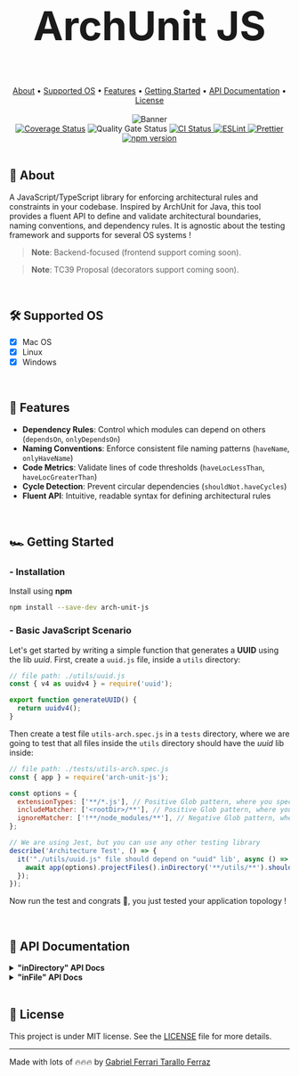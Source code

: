 <div align="center">
  <h1 style="font-size:4.5rem;"> ArchUnit JS</h1>
</div>

<br/>

<div align="center">
  <a href="#page_facing_up-about">About</a> •
  <a href="#hammer_and_wrench-supported-os">Supported OS</a> • 
  <a href="#ledger-features">Features</a> •
  <a href="#racing_car-getting-started">Getting Started</a> •
  <a href="#notebook-api-documentation">API Documentation</a> •
  <a href="#memo-license">License</a>
</div>

<br/>

<div align="center">
  <img src="https://github.com/gftf2011/clean-node-todolist/blob/main/.github/images/background.png" alt="Banner" style="max-width: 100%; height: auto;" />
</div>

<div align="center">
  <a href='https://coveralls.io/github/gftf2011/arch-unit-js?branch=dev'><img src='https://coveralls.io/repos/github/gftf2011/arch-unit-js/badge.svg?branch=dev' alt='Coverage Status' /></a>
  <img src='https://sonarcloud.io/api/project_badges/measure?project=gftf2011_arch-unit-js&metric=alert_status' alt='Quality Gate Status' />
  <a href="https://github.com/gftf2011/arch-unit-js/actions" target="_blank" rel="noopener noreferrer">
    <img src="https://github.com/gftf2011/arch-unit-js/actions/workflows/merge-main.yml/badge.svg" alt="CI Status" />
  </a>
  <a href="https://eslint.org/">
    <img src="https://img.shields.io/badge/ESLint-configured-blue?logo=eslint" alt="ESLint" />
  </a>
  <a href="https://prettier.io/">
    <img src="https://img.shields.io/badge/Prettier-configured-ff69b4?logo=prettier" alt="Prettier" />
  </a>
  <a href="https://www.npmjs.com/package/arch-unit-js">
    <img src="https://img.shields.io/npm/v/arch-unit-js.svg" alt="npm version" />
  </a>
</div>

<br/>

## :page_facing_up: About

A JavaScript/TypeScript library for enforcing architectural rules and constraints in your codebase. Inspired by ArchUnit for Java, this tool provides a fluent API to define and validate architectural boundaries, naming conventions, and dependency rules. It is agnostic about the testing framework and supports for several OS systems !

> **Note**: Backend-focused (frontend support coming soon).

> **Note**: TC39 Proposal (decorators support coming soon).

<br/>

## :hammer_and_wrench: Supported OS

- [x] Mac OS
- [x] Linux
- [x] Windows

<br/>

## :ledger: Features

- **Dependency Rules**: Control which modules can depend on others (`dependsOn`, `onlyDependsOn`)
- **Naming Conventions**: Enforce consistent file naming patterns (`haveName`, `onlyHaveName`)
- **Code Metrics**: Validate lines of code thresholds (`haveLocLessThan`, `haveLocGreaterThan`)
- **Cycle Detection**: Prevent circular dependencies (`shouldNot.haveCycles`)
- **Fluent API**: Intuitive, readable syntax for defining architectural rules

<br/>

## :racing_car: Getting Started

### - Installation

Install using **npm**

```bash
npm install --save-dev arch-unit-js
```

### - Basic JavaScript Scenario

Let's get started by writing a simple function that generates a **UUID** using the lib _uuid_. First, create a `uuid.js` file, inside a `utils` directory:

```javascript
// file path: ./utils/uuid.js
const { v4 as uuidv4 } = require('uuid');

export function generateUUID() {
  return uuidv4();
}
```

Then create a test file `utils-arch.spec.js` in a `tests` directory, where we are going to test that all files inside the `utils` directory should have the _uuid_ lib inside:

```javascript
// file path: ./tests/utils-arch.spec.js
const { app } = require('arch-unit-js');

const options = {
  extensionTypes: ['**/*.js'], // Positive Glob pattern, where you specify all extension types your application has
  includeMatcher: ['<rootDir>/**'], // Positive Glob pattern, where you specify all files and directories based on the project <rootDir>
  ignoreMatcher: ['!**/node_modules/**'], // Negative Glob pattern, where you specify all files and directories you do NOT want to check
};

// We are using Jest, but you can use any other testing library
describe('Architecture Test', () => {
  it('"./utils/uuid.js" file should depend on "uuid" lib', async () => {
    await app(options).projectFiles().inDirectory('**/utils/**').should().dependsOn('uuid').check(); // No need to expect, if the dependency is not found it throws an error
  });
});
```

Now run the test and congrats 🥳, you just tested your application topology !

<br/>

## :notebook: API Documentation

<details>
  <summary><b>"inDirectory" API Docs</b></summary>

- [Project Files in Directory Should NOT Depend On Specified Patterns](business/inDirectory/shouldNot/projectFiles_inDirectory_shouldNot_dependsOn_check.md)
- [Project Files in Directory Should NOT Have Cycles](https://github.com/gftf2011/arch-unit-js/blob/main/business/inDirectory/shouldNot/projectFiles_inDirectory_shouldNot_haveCycles_check.md)
- [Project Files in Directory Should NOT Have Greater Or Equal L.O.C. (Lines Of Code) Than Specified Value](https://github.com/gftf2011/arch-unit-js/blob/main/business/inDirectory/shouldNot/projectFiles_inDirectory_shouldNot_haveLocGreaterOrEqualThan_check.md)
- [Project Files in Directory Should NOT Have Greater L.O.C. (Lines Of Code) Than Specified Value](https://github.com/gftf2011/arch-unit-js/blob/main/business/inDirectory/shouldNot/projectFiles_inDirectory_shouldNot_haveLocGreaterThan_check.md)
- [Project Files in Directory Should NOT Have Less Or Equal L.O.C. (Lines Of Code) Than Specified Value](https://github.com/gftf2011/arch-unit-js/blob/main/business/inDirectory/shouldNot/projectFiles_inDirectory_shouldNot_haveLocLessOrEqualThan_check.md)
- [Project Files in Directory Should NOT Have Less L.O.C. (Lines Of Code) Than Specified Value](https://github.com/gftf2011/arch-unit-js/blob/main/business/inDirectory/shouldNot/projectFiles_inDirectory_shouldNot_haveLocLessThan_check.md)
- [Project Files in Directory Should Not Have Name with Specified Pattern](https://github.com/gftf2011/arch-unit-js/blob/main/business/inDirectory/shouldNot/projectFiles_inDirectory_shouldNot_haveName_check.md)
- [Project Files in Directory Should NOT Only Depend On Specific Patterns](https://github.com/gftf2011/arch-unit-js/blob/main/business/inDirectory/shouldNot/projectFiles_inDirectory_shouldNot_onlyDependsOn_check.md)
- [Project Files in Directory Should NOT Only Have Names with Specified Pattern](https://github.com/gftf2011/arch-unit-js/blob/main/business/inDirectory/shouldNot/projectFiles_inDirectory_shouldNot_onlyHaveName_check.md)
- [Project Files in Directory Should Depend On Specified Patterns](https://github.com/gftf2011/arch-unit-js/blob/main/business/inDirectory/should/projectFiles_inDirectory_should_dependsOn_check.md)
- [Project Files in Directory Should Have Cycles](https://github.com/gftf2011/arch-unit-js/blob/main/business/inDirectory/should/projectFiles_inDirectory_should_haveCycles_check.md)
- [Project Files in Directory Should Have Greater Or Equal L.O.C. (Lines Of Code) Than Specified Value](https://github.com/gftf2011/arch-unit-js/blob/main/business/inDirectory/should/projectFiles_inDirectory_should_haveLocGreaterOrEqualThan_check.md)
- [Project Files in Directory Should Have Greater L.O.C. (Lines Of Code) Than Specified Value](https://github.com/gftf2011/arch-unit-js/blob/main/business/inDirectory/should/projectFiles_inDirectory_should_haveLocGreaterThan_check.md)
- [Project Files in Directory Should Have Less Or Equal L.O.C. (Lines Of Code) Than Specified Value](https://github.com/gftf2011/arch-unit-js/blob/main/business/inDirectory/should/projectFiles_inDirectory_should_haveLocLessOrEqualThan_check.md)
- [Project Files in Directory Should Have Less L.O.C. (Lines Of Code) Than Specified Value](https://github.com/gftf2011/arch-unit-js/blob/main/business/inDirectory/should/projectFiles_inDirectory_should_haveLocLessThan_check.md)
- [Project Files in Directory Should Have Name with Specified Pattern](https://github.com/gftf2011/arch-unit-js/blob/main/business/inDirectory/should/projectFiles_inDirectory_should_haveName_check.md)
- [Project Files in Directory Should Only Depend On Specified Patterns](https://github.com/gftf2011/arch-unit-js/blob/main/business/inDirectory/should/projectFiles_inDirectory_should_onlyDependsOn_check.md)
- [Project Files in Directory Should Only Have Name with Specified Pattern](https://github.com/gftf2011/arch-unit-js/blob/main/business/inDirectory/should/projectFiles_inDirectory_should_onlyHaveName_check.md)

</details>

<details>
  <summary><b>"inFile" API Docs</b></summary>

- [Project Files in File Should NOT Depend On Specified Patterns](https://github.com/gftf2011/arch-unit-js/blob/main/business/inFile/shouldNot/projectFiles_inFile_shouldNot_dependsOn_check.md)
- [Project Files in File Should NOT Have Cycles](https://github.com/gftf2011/arch-unit-js/blob/main/business/inFile/shouldNot/projectFiles_inFile_shouldNot_haveCycles_check.md)
- [Project Files in File Should NOT Have Greater Or Equal L.O.C. (Lines Of Code) Than Specified Value](https://github.com/gftf2011/arch-unit-js/blob/main/business/inFile/shouldNot/projectFiles_inFile_shouldNot_haveLocGreaterOrEqualThan_check.md)
- [Project Files in File Should NOT Have Greater L.O.C. (Lines Of Code) Than Specified Value](https://github.com/gftf2011/arch-unit-js/blob/main/business/inFile/shouldNot/projectFiles_inFile_shouldNot_haveLocGreaterThan_check.md)
- [Project Files in File Should NOT Have Less Or Equal L.O.C. (Lines Of Code) Than Specified Value](https://github.com/gftf2011/arch-unit-js/blob/main/business/inFile/shouldNot/projectFiles_inFile_shouldNot_haveLocLessOrEqualThan_check.md)
- [Project Files in File Should NOT Have Less L.O.C. (Lines Of Code) Than Specified Value](https://github.com/gftf2011/arch-unit-js/blob/main/business/inFile/shouldNot/projectFiles_inFile_shouldNot_haveLocLessThan_check.md)
- [Project Files in File Should NOT Have Name with Specified Pattern](https://github.com/gftf2011/arch-unit-js/blob/main/business/inFile/shouldNot/projectFiles_inFile_shouldNot_haveName_check.md)
- [Project Files in File Should NOT Only Depend On Specified Patterns](https://github.com/gftf2011/arch-unit-js/blob/main/business/inFile/shouldNot/projectFiles_inFile_shouldNot_onlyDependsOn_check.md)
- [Project Files in File Should NOT Only Have Name with Specified Pattern](https://github.com/gftf2011/arch-unit-js/blob/main/business/inFile/shouldNot/projectFiles_inFile_shouldNot_onlyHaveName_check.md)
- [Project Files in File Should Depend On Specified Patterns](https://github.com/gftf2011/arch-unit-js/blob/main/business/inFile/should/projectFiles_inFile_should_dependsOn_check.md)
- [Project Files in File Should Have Cycles](https://github.com/gftf2011/arch-unit-js/blob/main/business/inFile/should/projectFiles_inFile_should_haveCycles_check.md)
- [Project Files in File Should Have Greater Or Equal L.O.C. (Lines Of Code) Than Specified Value](https://github.com/gftf2011/arch-unit-js/blob/main/business/inFile/should/projectFiles_inFile_should_haveLocGreaterOrEqualThan_check.md)
- [Project Files in File Should Have Greater L.O.C. (Lines Of Code) Than Specified Value](https://github.com/gftf2011/arch-unit-js/blob/main/business/inFile/should/projectFiles_inFile_should_haveLocGreaterThan_check.md)
- [Project Files in File Should Have Less Or Equal L.O.C. (Lines Of Code) Than Specified Value](https://github.com/gftf2011/arch-unit-js/blob/main/business/inFile/should/projectFiles_inFile_should_haveLocLessOrEqualThan_check.md)
- [Project Files in File Should Have Less L.O.C. (Lines Of Code) Than Specified Value](https://github.com/gftf2011/arch-unit-js/blob/main/business/inFile/should/projectFiles_inFile_should_haveLocLessThan_check.md)
- [Project Files in File Should Have Name with Specified Pattern](https://github.com/gftf2011/arch-unit-js/blob/main/business/inFile/should/projectFiles_inFile_should_haveName_check.md)
- [Project Files in File Should Only Depend On Specified Patterns](https://github.com/gftf2011/arch-unit-js/blob/main/business/inFile/should/projectFiles_inFile_should_onlyDependsOn_check.md)
- [Project Files in File Should Only Have Name with Specified Pattern](https://github.com/gftf2011/arch-unit-js/blob/main/business/inFile/should/projectFiles_inFile_should_onlyHaveName_check.md)

</details>
<br/>

## :memo: License

This project is under MIT license. See the [LICENSE](https://github.com/gftf2011/arch-unit-js/blob/main/LICENSE) file for more details.

---

Made with lots of 🔥🔥🔥 by [Gabriel Ferrari Tarallo Ferraz](https://www.linkedin.com/in/gabriel-ferrari-tarallo-ferraz/)
